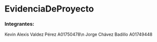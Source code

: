 # EvidenciaDeProyecto
### Integrantes:
Kevin Alexis Valdez Pérez A01750478\n
Jorge Chávez Badillo A01749448

